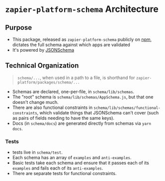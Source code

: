 # `zapier-platform-schema` Architecture

## Purpose

- This package, released as `zapier-platform-schema` publicly on [npm](https://www.npmjs.com/package/zapier-platform-schema), dictates the full schema against which apps are validated
- It's powered by [JSONSchema](https://json-schema.org/)

## Technical Organization

> `schema/...`, when used in a path to a file, is shorthand for `zapier-platform/packages/schema/...`

- Schemas are declared, one-per-file, in `schema/lib/schemas`.
- The "root" schema is `schema/lib/schemas/AppSchema.js`, but that one doesn't change much.
- There are also functional constraints in `schema/lib/schemas/functional-constraints`, which validate things that JSONSchema can't cover (such as pairs of fields needing to have the same keys).
- Docs (in `schema/docs`) are generated directly from schemas via `yarn docs`.

### Tests

- tests live in `schema/test`.
- Each schema has an array of `examples` and `anti-examples`.
- Basic tests take each schema and ensure that it passes each of its `examples` and fails each of its `anti-examples`.
- There are separate tests for functional constraints.
